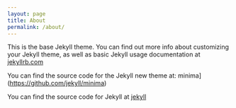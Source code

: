 ```yaml
---
layout: page
title: About
permalink: /about/
---
```


This is the base Jekyll theme. You can find out more info about customizing your Jekyll theme, as well as basic Jekyll usage documentation at [jekyllrb.com](http://jekyllrb.com/)

You can find the source code for the Jekyll new theme at:
minima](https://github.com/jekyll/minima)

You can find the source code for Jekyll at
[jekyll](https://github.com/jekyll/jekyll)
